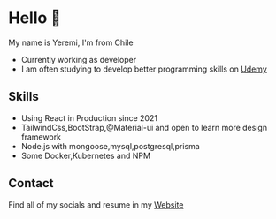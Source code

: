 ﻿# Hello 👋

My name is Yeremi, I'm from Chile

*  Currently working as developer
*  I am often studying to develop better programming skills on [Udemy](https://www.udemy.com/)

## Skills

* Using React in Production since 2021
* TailwindCss,BootStrap,@Material-ui and open to learn more design framework
* Node.js with mongoose,mysql,postgresql,prisma
* Some Docker,Kubernetes and NPM

## Contact

Find all of my socials and resume in my [Website](https://portafolio-yeremi528.vercel.app/)
